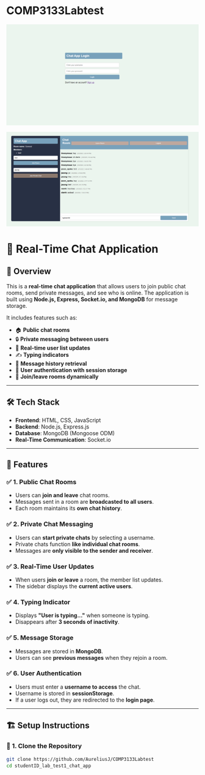 # COMP3133Labtest
![alt text](image.png)

![alt text](image-1.png)

# 📢 Real-Time Chat Application

## 📖 Overview
This is a **real-time chat application** that allows users to join public chat rooms, send private messages, and see who is online. The application is built using **Node.js, Express, Socket.io, and MongoDB** for message storage.

It includes features such as:
- 🏠 **Public chat rooms**
- 🔒 **Private messaging between users**
- 👥 **Real-time user list updates**
- ✍️ **Typing indicators**
- 📜 **Message history retrieval**
- 🔐 **User authentication with session storage**
- 🚪 **Join/leave rooms dynamically**

---

## 🛠️ **Tech Stack**
- **Frontend**: HTML, CSS, JavaScript
- **Backend**: Node.js, Express.js
- **Database**: MongoDB (Mongoose ODM)
- **Real-Time Communication**: Socket.io

---

## 🚀 **Features**

### ✅ **1. Public Chat Rooms**
- Users can **join and leave** chat rooms.
- Messages sent in a room are **broadcasted to all users**.
- Each room maintains its **own chat history**.

### ✅ **2. Private Chat Messaging**
- Users can **start private chats** by selecting a username.
- Private chats function **like individual chat rooms**.
- Messages are **only visible to the sender and receiver**.

### ✅ **3. Real-Time User Updates**
- When users **join or leave** a room, the member list updates.
- The sidebar displays the **current active users**.

### ✅ **4. Typing Indicator**
- Displays **"User is typing..."** when someone is typing.
- Disappears after **3 seconds of inactivity**.

### ✅ **5. Message Storage**
- Messages are stored in **MongoDB**.
- Users can see **previous messages** when they rejoin a room.

### ✅ **6. User Authentication**
- Users must enter a **username to access** the chat.
- Username is stored in **sessionStorage**.
- If a user logs out, they are redirected to the **login page**.

---

## 🏗️ **Setup Instructions**
### 📌 **1. Clone the Repository**
```sh
git clone https://github.com/AureliusJ/COMP3133Labtest
cd studentID_lab_test1_chat_app